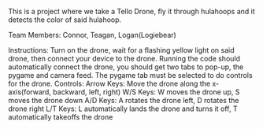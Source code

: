 This is a project where we take a Tello Drone, fly it through hulahoops and it detects the color of said hulahoop.

Team Members: Connor, Teagan, Logan(Logiebear)

Instructions: Turn on the drone, wait for a flashing yellow light on said drone, then connect your device to the drone.
              Running the code should automatically connect the drone, you should get two tabs to pop-up, the pygame and camera feed.
              The pygame tab must be selected to do controls for the drone.
    Controls:
             Arrow Keys: Move the drone along the x-axis(forward, backward, left, right)
             W/S Keys: W moves the drone up, S moves the drone down
             A/D Keys: A rotates the drone left, D rotates the drone right
             L/T Keys: L automatically lands the drone and turns it off, T automatically takeoffs the drone
             